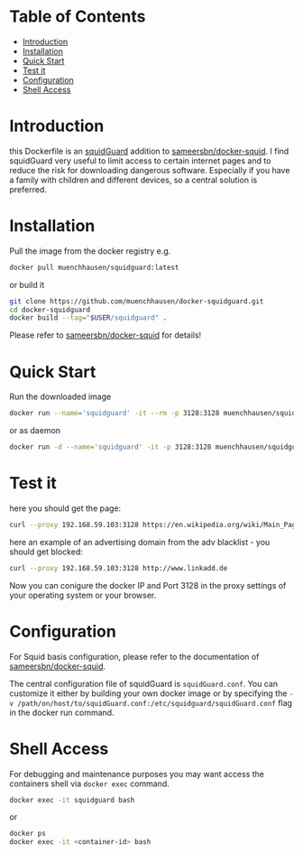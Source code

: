 # Table of Contents

- [Introduction](#introduction)
- [Installation](#installation)
- [Quick Start](#quick-start)
- [Test it](#test-it)
- [Configuration](#configuration)
- [Shell Access](#shell-access)

# Introduction

this Dockerfile is an [squidGuard](http://www.squidguard.org/) addition to [sameersbn/docker-squid](https://github.com/sameersbn/docker-squid). I find squidGuard very useful to limit access to certain internet pages and to reduce the risk for downloading dangerous software. Especially if you have a family with children and different devices, so a central solution is preferred.

# Installation

Pull the image from the docker registry e.g.

```bash
docker pull muenchhausen/squidguard:latest
```

or build it

```bash
git clone https://github.com/muenchhausen/docker-squidguard.git
cd docker-squidguard
docker build --tag="$USER/squidguard" .
```
Please refer to [sameersbn/docker-squid](https://github.com/sameersbn/docker-squid) for details!

# Quick Start

Run the downloaded image

```bash
docker run --name='squidguard' -it --rm -p 3128:3128 muenchhausen/squidguard:latest
```
or as daemon
```bash
docker run -d --name='squidguard' -it -p 3128:3128 muenchhausen/squidguard:latest
```

# Test it 

here you should get the page:
```bash
curl --proxy 192.168.59.103:3128 https://en.wikipedia.org/wiki/Main_Page
```

here an example of an advertising domain from the adv blacklist - you should get blocked:
```bash
curl --proxy 192.168.59.103:3128 http://www.linkadd.de
```

Now you can conigure the docker IP and Port 3128 in the proxy settings of your operating system or your browser.


# Configuration

For Squid basis configuration, please refer to the documentation of [sameersbn/docker-squid](https://github.com/sameersbn/docker-squid).

The central configuration file of squidGuard is `squidGuard.conf`. You can customize it either by building your own docker image or by specifying the `-v /path/on/host/to/squidGuard.conf:/etc/squidguard/squidGuard.conf` flag in the docker run command. 

# Shell Access

For debugging and maintenance purposes you may want access the containers shell via `docker exec` command.

```bash
docker exec -it squidguard bash
```
or
```bash
docker ps
docker exec -it <container-id> bash
```
